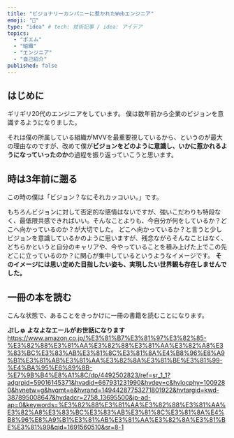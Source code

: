 ```yaml
---
title: "ビジョナリーカンパニーに惹かれたWebエンジニア"
emoji: "🏢"
type: "idea" # tech: 技術記事 / idea: アイデア
topics:
  - "ポエム"
  - "組織"
  - "エンジニア"
  - "自己紹介"
published: false
---
```


## はじめに
ギリギリ20代のエンジニアをしています。
僕は数年前から企業のビジョンを意識するようになりました。

それは僕の所属している組織がMVVを最重要視しているから、というのが最大の理由なのですが、改めて僕が**ビジョンをどのように意識し、いかに惹かれるようになっていったのか**の過程を振り返っていこうと思います。

## 時は3年前に遡る
この時の僕は「ビジョン？なにそれカッコいい。」です。

もちろんビジョンに対して否定的な感情はないですが、強いこだわりも特段なく、最低限共感できればいい。そんなことよりも、今自分が何をしているか？どこへ向かっているのか？が大切でした。
どこへ向かっているか？と言うと少しビジョンを意識しているかのように思いますが、残念ながらそんなことはなく、どちらかというと自分のキャリアや、今やっていることを積み上げた上でこの先どこに立っているのか？に関心が集中しているというようなイメージです。
**そのイメージには思い定めた目指したい姿も、実現したい世界観も存在しませんでした。**

## 一冊の本を読む
こんな状態で、あることをきっかけに一冊の書籍を読むことになります。

**ぷしゅ よなよなエールがお世話になります**
https://www.amazon.co.jp/%E3%81%B7%E3%81%97%E3%82%85-%E3%82%88%E3%81%AA%E3%82%88%E3%81%AA%E3%82%A8%E3%83%BC%E3%83%AB%E3%81%8C%E3%81%8A%E4%B8%96%E8%A9%B1%E3%81%AB%E3%81%AA%E3%82%8A%E3%81%BE%E3%81%99-%E4%BA%95%E6%89%8B-%E7%9B%B4%E8%A1%8C/dp/4492502823/ref=sr_1_1?adgrpid=59016145371&hvadid=667931231990&hvdev=c&hvlocphy=1009280&hvnetw=g&hvqmt=e&hvrand=14944287753271801922&hvtargid=kwd-387895008647&hydadcr=2758_13695500&jp-ad-ap=0&keywords=%E3%82%88%E3%81%AA%E3%82%88%E3%81%AA%E3%82%A8%E3%83%BC%E3%83%AB%E3%81%8C%E3%81%8A%E4%B8%96%E8%A9%B1%E3%81%AB%E3%81%AA%E3%82%8A%E3%81%BE%E3%81%99&qid=1691560510&sr=8-1